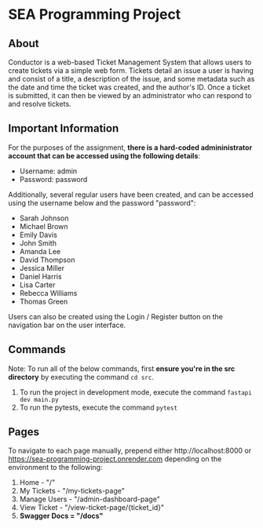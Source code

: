 # SEA Programming Project 

## About

Conductor is a web-based Ticket Management System that allows users to create tickets via a simple web form. Tickets detail an issue a user is having and consist of a title, a description of the issue, and some metadata such as the date and time the ticket was created, and the author's ID. Once a ticket is submitted, it can then be viewed by an administrator who can respond to and resolve tickets.

## Important Information 

For the purposes of the assignment, **there is a hard-coded admininistrator account that can be accessed using the following details**: 

- Username: admin
- Password: password 

Additionally, several regular users have been created, and can be accessed using the username below and the password "password": 

- Sarah Johnson 
- Michael Brown 
- Emily Davis 
- John Smith
- Amanda Lee 
- David Thompson 
- Jessica Miller 
- Daniel Harris
- Lisa Carter
- Rebecca Williams
- Thomas Green

Users can also be created using the Login / Register button on the navigation bar on the user interface. 

## Commands 

Note: To run all of the below commands, first **ensure you're in the src directory** by executing the command `cd src`. 

1. To run the project in development mode, execute the command `fastapi dev main.py`
2. To run the pytests, execute the command `pytest`

## Pages 

To navigate to each page manually, prepend either http://localhost:8000 or https://sea-programming-project.onrender.com depending on the environment to the following: 

1. Home - "/"
2. My Tickets - "/my-tickets-page"
3. Manage Users - "/admin-dashboard-page"
4. View Ticket - "/view-ticket-page/{ticket_id}"
5. **Swagger Docs = "/docs"** 

